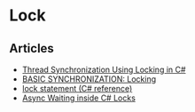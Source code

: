 # Lock

## Articles
- [Thread Synchronization Using Locking in C#](https://dotnettutorials.net/lesson/locking-in-multithreading/)
- [BASIC SYNCHRONIZATION: Locking](https://www.albahari.com/threading/part2.aspx#_Locking)
- [lock statement (C# reference)](https://docs.microsoft.com/en-us/dotnet/csharp/language-reference/statements/lock)
- [Async Waiting inside C# Locks](https://blog.cdemi.io/async-waiting-inside-c-sharp-locks/)